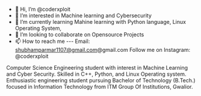 - 👋 Hi, I’m @coderxploit
- 👀 I’m interested in Machine learning and Cybersecurity
- 🌱 I’m currently learning Mahine learning with Python language, Linux Operating System,
- 💞️ I’m looking to collaborate on Opensource Projects
- 📫 How to reach me ---
     Email: shubhamparmar1107@gmail.com@gmail.com
     Follow me on Instagram: @coderxploit

Computer Science Engineering student with interest in Machine Learning and Cyber Security. Skilled in C++, Python, and Linux Operating system.
Enthusiastic engineering student pursuing Bachelor of Technology (B.Tech.) focused in Information Technology from ITM Group Of Institutions, Gwalior.

